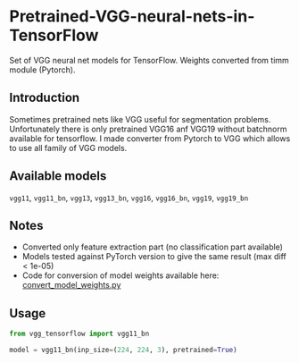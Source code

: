 # Pretrained-VGG-neural-nets-in-TensorFlow
Set of VGG neural net models for TensorFlow. Weights converted from timm module (Pytorch).

## Introduction
Sometimes pretrained nets like VGG useful for segmentation problems. Unfortunately there is only pretrained VGG16 anf VGG19 without batchnorm available for tensorflow.
I made converter from Pytorch to VGG which allows to use all family of VGG models.

## Available models 
`vgg11`, `vgg11_bn`, `vgg13`, `vgg13_bn`, `vgg16`, `vgg16_bn`, `vgg19`, `vgg19_bn`

## Notes

* Converted only feature extraction part (no classification part available)
* Models tested against PyTorch version to give the same result (max diff < 1e-05)
* Code for conversion of model weights available here: [convert_model_weights.py](convert_model_weights.py)

## Usage

```python
from vgg_tensorflow import vgg11_bn

model = vgg11_bn(inp_size=(224, 224, 3), pretrained=True)
```